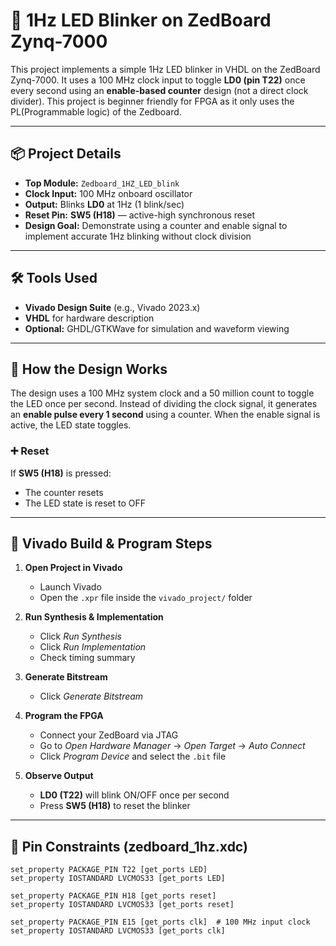 # 🔴 1Hz LED Blinker on ZedBoard Zynq-7000

This project implements a simple 1Hz LED blinker in VHDL on the ZedBoard Zynq-7000. It uses a 100 MHz clock input to toggle **LD0 (pin T22)** once every second using an **enable-based counter** design (not a direct clock divider). This project is beginner friendly for FPGA as it only uses the PL(Programmable logic) of the Zedboard.

---

## 📦 Project Details

- **Top Module:** `Zedboard_1HZ_LED_blink`
- **Clock Input:** 100 MHz onboard oscillator
- **Output:** Blinks **LD0** at 1Hz (1 blink/sec)
- **Reset Pin:** **SW5 (H18)** — active-high synchronous reset
- **Design Goal:** Demonstrate using a counter and enable signal to implement accurate 1Hz blinking without clock division

---

## 🛠️ Tools Used

- **Vivado Design Suite** (e.g., Vivado 2023.x)
- **VHDL** for hardware description
- **Optional:** GHDL/GTKWave for simulation and waveform viewing

---
## 📐 How the Design Works

The design uses a 100 MHz system clock and a 50 million count to toggle the LED once per second. Instead of dividing the clock signal, it generates an **enable pulse every 1 second** using a counter. When the enable signal is active, the LED state toggles.

### ➕ Reset

If **SW5 (H18)** is pressed:
- The counter resets
- The LED state is reset to OFF

---

## 🔌 Vivado Build & Program Steps

1. **Open Project in Vivado**
   - Launch Vivado
   - Open the `.xpr` file inside the `vivado_project/` folder

2. **Run Synthesis & Implementation**
   - Click *Run Synthesis*
   - Click *Run Implementation*
   - Check timing summary

3. **Generate Bitstream**
   - Click *Generate Bitstream*

4. **Program the FPGA**
   - Connect your ZedBoard via JTAG
   - Go to *Open Hardware Manager* → *Open Target* → *Auto Connect*
   - Click *Program Device* and select the `.bit` file

5. **Observe Output**
   - **LD0 (T22)** will blink ON/OFF once per second
   - Press **SW5 (H18)** to reset the blinker

---

## 📄 Pin Constraints (zedboard_1hz.xdc)

```xdc
set_property PACKAGE_PIN T22 [get_ports LED]
set_property IOSTANDARD LVCMOS33 [get_ports LED]

set_property PACKAGE_PIN H18 [get_ports reset]
set_property IOSTANDARD LVCMOS33 [get_ports reset]

set_property PACKAGE_PIN E15 [get_ports clk]  # 100 MHz input clock
set_property IOSTANDARD LVCMOS33 [get_ports clk]
